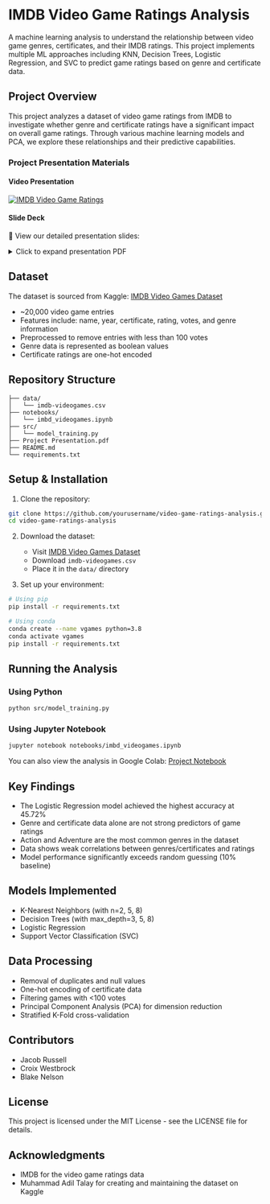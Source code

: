 # IMDB Video Game Ratings Analysis

A machine learning analysis to understand the relationship between video game genres, certificates, and their IMDB ratings. This project implements multiple ML approaches including KNN, Decision Trees, Logistic Regression, and SVC to predict game ratings based on genre and certificate data.

## Project Overview

This project analyzes a dataset of video game ratings from IMDB to investigate whether genre and certificate ratings have a significant impact on overall game ratings. Through various machine learning models and PCA, we explore these relationships and their predictive capabilities.

### Project Presentation Materials

#### Video Presentation
[![IMDB Video Game Ratings](https://img.youtube.com/vi/f8cvHWCq0Ag/maxresdefault.jpg)](https://www.youtube.com/watch?v=f8cvHWCq0Ag)

#### Slide Deck
📄 View our detailed presentation slides:
<details>
<summary>Click to expand presentation PDF</summary>

<embed src="Project Presentation.pdf" type="application/pdf" width="100%" height="600px" />

You can also [download the PDF directly](Project%20Presentation.pdf)
</details>

## Dataset

The dataset is sourced from Kaggle: [IMDB Video Games Dataset](https://www.kaggle.com/datasets/muhammadadiltalay/imdb-video-games)
- ~20,000 video game entries
- Features include: name, year, certificate, rating, votes, and genre information
- Preprocessed to remove entries with less than 100 votes
- Genre data is represented as boolean values
- Certificate ratings are one-hot encoded

## Repository Structure
```
├── data/
│   └── imdb-videogames.csv
├── notebooks/
│   └── imbd_videogames.ipynb
├── src/
│   └── model_training.py
├── Project Presentation.pdf
├── README.md
└── requirements.txt
```

## Setup & Installation

1. Clone the repository:
```bash
git clone https://github.com/yourusername/video-game-ratings-analysis.git
cd video-game-ratings-analysis
```

2. Download the dataset:
   - Visit [IMDB Video Games Dataset](https://www.kaggle.com/datasets/muhammadadiltalay/imdb-video-games)
   - Download `imdb-videogames.csv`
   - Place it in the `data/` directory

3. Set up your environment:
```bash
# Using pip
pip install -r requirements.txt

# Using conda
conda create --name vgames python=3.8
conda activate vgames
pip install -r requirements.txt
```

## Running the Analysis

### Using Python
```bash
python src/model_training.py
```

### Using Jupyter Notebook
```bash
jupyter notebook notebooks/imbd_videogames.ipynb
```

You can also view the analysis in Google Colab: [Project Notebook](https://colab.research.google.com/drive/1nUpkvEUmUMNg2-F0l2xk2y2AlVG1btCH)

## Key Findings

- The Logistic Regression model achieved the highest accuracy at 45.72%
- Genre and certificate data alone are not strong predictors of game ratings
- Action and Adventure are the most common genres in the dataset
- Data shows weak correlations between genres/certificates and ratings
- Model performance significantly exceeds random guessing (10% baseline)

## Models Implemented
- K-Nearest Neighbors (with n=2, 5, 8)
- Decision Trees (with max_depth=3, 5, 8)
- Logistic Regression
- Support Vector Classification (SVC)

## Data Processing
- Removal of duplicates and null values
- One-hot encoding of certificate data
- Filtering games with <100 votes
- Principal Component Analysis (PCA) for dimension reduction
- Stratified K-Fold cross-validation

## Contributors
- Jacob Russell
- Croix Westbrock
- Blake Nelson

## License
This project is licensed under the MIT License - see the LICENSE file for details.

## Acknowledgments
- IMDB for the video game ratings data
- Muhammad Adil Talay for creating and maintaining the dataset on Kaggle
